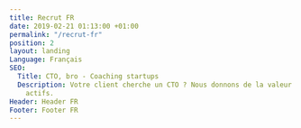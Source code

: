 ```yaml
---
title: Recrut FR
date: 2019-02-21 01:13:00 +01:00
permalink: "/recrut-fr"
position: 2
layout: landing
Language: Français
SEO:
  Title: CTO, bro - Coaching startups
  Description: Votre client cherche un CTO ? Nous donnons de la valeur à vos candidats
    actifs.
Header: Header FR
Footer: Footer FR
---
```


